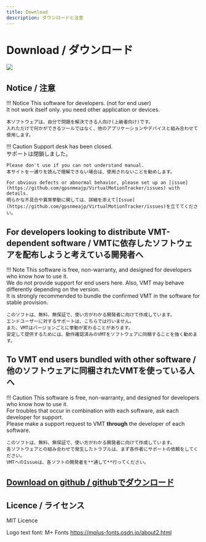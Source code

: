 ```yaml
---
title: Download
description: ダウンロードと注意
---
```


# Download / ダウンロード

![](/VirtualMotionTrackerDocument/image/VMTlogo.png)

## Notice / 注意 

!!! Notice
    This software for developers. (not for end user)  
    It not work itself only. you need other application or devices.
    
    本ソフトウェアは、自分で問題を解決できる人向け(上級者向け)です。  
    入れただけで何かができるツールではなく、他のアプリケーションやデバイスと組み合わせて使用します。 
    
!!! Caution
    Support desk has been closed.  
    サポートは閉鎖しました。  
    
    Please don't use if you can not understand manual.  
    本サイトを一通りを読んで理解できない場合は、使用されないことを勧めします。  

    For obvious defects or abnormal behavior, please set up an [issue](https://github.com/gpsnmeajp/VirtualMotionTracker/issues) with details.   
    明らかな不具合や異常挙動に関しては、詳細を添えて[Issue](https://github.com/gpsnmeajp/VirtualMotionTracker/issues)を立ててください。  

## For developers looking to distribute VMT-dependent software  / VMTに依存したソフトウェアを配布しようと考えている開発者へ
!!! Note
    This software is free, non-warranty, and designed for developers who know how to use it.  
    We do not provide support for end users here. 
    Also, VMT may behave differently depending on the version.  
    It is strongly recommended to bundle the confirmed VMT in the software for stable provision.   
    
    このソフトは、無料、無保証で、使い方がわかる開発者に向けて作成しています。  
    エンドユーザーに対するサポートは、こちらでは行いません。
    また、VMTはバージョンごとに挙動が変わることがあります。  
    安定して提供するためには、動作確認済みのVMTをソフトウェアに同梱することを強く勧めます。  

## To VMT end users bundled with other software / 他のソフトウェアに同梱されたVMTを使っている人へ
!!! Caution
    This software is free, non-warranty, and designed for developers who know how to use it.  
    For troubles that occur in combination with each software, ask each developer for support.  
    Please make a support request to VMT **through** the developer of each software. 
   
    このソフトは、無料、無保証で、使い方がわかる開発者に向けて作成しています。  
    各ソフトウェアとの組み合わせで発生したトラブルは、まず各作者にサポートの依頼をしてください。  
    VMTへのIssueは、各ソフトの開発者を**通して**行ってください。  


## [Download on github / githubでダウンロード](https://github.com/gpsnmeajp/VirtualMotionTracker/releases)

## Licence / ライセンス
MIT Licence

Logo text font: M+ Fonts https://mplus-fonts.osdn.jp/about2.html